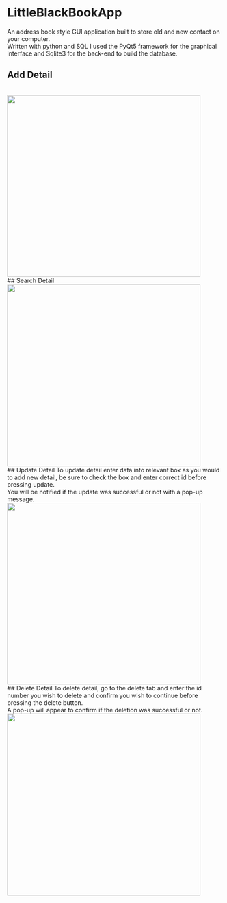 # LittleBlackBookApp
An address book style GUI application built to store old and new contact on your computer.
<br/>
Written with python and SQL I used the PyQt5 framework for the graphical interface and Sqlite3 for the back-end to build the database.
<br/>
## Add Detail
<br/>
<img src="https://github.com/karlduggan/LittleBlackBookApp/blob/master/gif_sample/show_add.gif" width="452.25" height="424.5">
<br/>
## Search Detail
<br/>
<img src="https://github.com/karlduggan/LittleBlackBookApp/blob/master/gif_sample/show_search.gif" width="452.25" height="424.5">
<br/>
## Update Detail
To update detail enter data into relevant box as you would to add new detail, be sure to check the box and enter correct id before pressing update.<br/>
You will be notified if the update was successful or not with a pop-up message.
<br/>
<img src="https://github.com/karlduggan/LittleBlackBookApp/blob/master/gif_sample/show_update.gif" width="452.25" height="424.5">
<br/>
## Delete Detail
To delete detail, go to the delete tab and enter the id number you wish to delete and confirm you wish to continue before pressing the delete button.<br/>
A pop-up will appear to confirm if the deletion was successful or not.
<br/>
<img src="https://github.com/karlduggan/LittleBlackBookApp/blob/master/gif_sample/show_delete.gif" width="452.25" height="424.5">
<br/>

